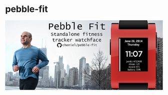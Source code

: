 pebble-fit
==========
<img src="https://github.com/cheniel/pebble-fit/raw/master/samples/marketingheader.png">
